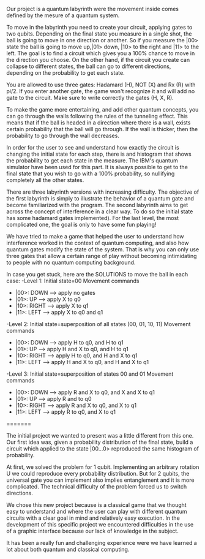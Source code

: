 Our project is a quantum labyrinth were the movement inside comes defined by the mesure of a quantum system.

To move in the labyrinth you need to create your circuit, applying gates to two qubits. Depending on the final state you measure in a single shot, the ball is going to move in one direction or another. So if you measure the |00> state the ball is going to move up,|01> down, |10> to the right and |11> to the left. The goal is to find a circuit which gives you a 100% chance to move in the direction you choose. On the other hand, if the circuit you create can collapse to different states, the ball can go to different directions, depending on the probability to get each state. 

You are allowed to use three gates: Hadamard (H), NOT (X) and Rx (R) with pi/2. If you enter another gate, the game won't recognize it and will add no gate to the circuit. Make sure to write correctly the gates (H, X, R).

To make the game more entertaining, and add other quantum concepts, you can go through the walls following the rules of the tunneling effect. This means that if the ball is headed in a direction where there is a wall, exists certain probability that the ball will go through. If the wall is thicker, then the probability to go through the wall decreases.

In order for the user to see and understand how exactly the circuit is changing the initial state for each step, there is and histogram that shows the probability to get each state in the measure. The IBM's quantum simulator have been used for this part. It is always possible to get to the final state that you wish to go with a 100% probability, so nullifying completely all the other states. 

There are three labyrinth versions with increasing difficulty. The objective of the first labyrinth is simply to illustrate the behavior of a quantum gate and become familiarized with the program. The second labyrinth aims to get across the concept of interference in a clear way. To do so the initial state has some hadamard gates implemented). For the last level, the most complicated one, the goal is only to have some fun playing!

We have tried to make a game that helped the user to understand how interference worked in the context of quantum computing, and also how quantum gates modify the state of the system. That is why you can only use three gates that allow a certain range of play without becoming intimidating to people with no quantum computing background.



In case you get stuck, here are the SOLUTIONS to move the ball in each case:
-Level 1: Initial state=00
  Movement commands
  - |00>: DOWN --> apply no gates
  - |01>: UP --> apply X to q0
  - |10>: RIGHT --> apply X to q1
  - |11>: LEFT --> apply X to q0 and q1
  
-Level 2: Initial state=superposition of all states (00, 01, 10, 11)
  Movement commands
  - |00>: DOWN --> apply H to q0, and H to q1
  - |01>: UP --> apply H and X to q0, and H to q1 
  - |10>: RIGHT --> apply H to q0, and H and X to q1
  - |11>: LEFT --> apply H and X to q0, and H and X to q1
  
-Level 3: Initial state=superposition of states 00 and 01
  Movement commands
  - |00>: DOWN --> apply R and X to q0, and X and X to q1
  - |01>: UP --> apply R and to q0
  - |10>: RIGHT --> apply R and X to q0, and X to q1
  - |11>: LEFT --> apply R to q0, and X to q1
  
=======

The initial project we wanted to present was a little different from this one. Our first idea was, given a probability distribution of the final state, build a circuit which applied to the state |00...0> reproduced the same histogram of probability. 

At first, we solved the problem for 1 qubit. Implementing an arbitrary rotation U we could reproduce every probability distribution. But for 2 qubits, the universal gate you can implement also implies entanglement and it is more complicated. The technical difficulty of the problem forced us to switch directions. 

We chose this new project because is a classical game that we thought easy to understand and where the user can play with different quantum circuits with a clear goal in mind and relatively easy execution. In the development of this specific project we encountered difficulties in the use of a graphic interface because our lack of knowledge in the subject.

It has been a really fun and challenging experience were we have learned a lot about both quantum and classical computing. 
